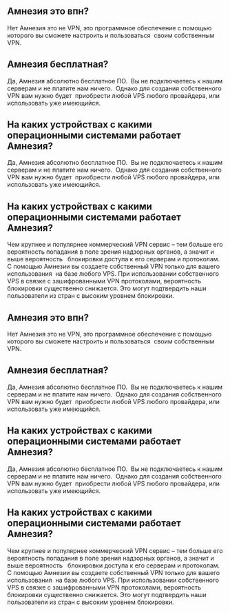 ## Амнезия это впн?

Нет Амнезия это не VPN, это программное обеспечение с помощью которого вы сможете настроить и пользоваться  своим собственным VPN.

## Амнезия бесплатная?

Да, Амнезия абсолютно бесплатное ПО.  Вы не подключаетесь к нашим серверам и не платите нам ничего.  Однако для создания собственного VPN вам нужно будет  приобрести любой VPS любого провайдера, или использовать уже имеющийся.

## На каких устройствах с какими операционными системами работает Амнезия?

Да, Амнезия абсолютно бесплатное ПО.  Вы не подключаетесь к нашим серверам и не платите нам ничего.  Однако для создания собственного VPN вам нужно будет  приобрести любой VPS любого провайдера, или использовать уже имеющийся.

## На каких устройствах с какими операционными системами работает Амнезия?

Чем крупнее и популярнее коммерческий VPN сервис – тем больше его вероятность попадания в поле зрения надзорных органов, а значит и выше вероятность   блокировки доступа к его серверам и протоколам. С помощью Амнезии вы создаете собственный VPN только для вашего использования  на базе любого VPS. При использовании собственного VPS в связке с зашифрованными VPN протоколами, вероятность блокировки существенно снижается. Это могут подтвердить наши  пользователи из стран с высоким уровнем блокировки.

## Амнезия это впн?

Нет Амнезия это не VPN, это программное обеспечение с помощью которого вы сможете настроить и пользоваться  своим собственным VPN.

## Амнезия бесплатная?

Да, Амнезия абсолютно бесплатное ПО.  Вы не подключаетесь к нашим серверам и не платите нам ничего.  Однако для создания собственного VPN вам нужно будет  приобрести любой VPS любого провайдера, или использовать уже имеющийся.

## На каких устройствах с какими операционными системами работает Амнезия?

Да, Амнезия абсолютно бесплатное ПО.  Вы не подключаетесь к нашим серверам и не платите нам ничего.  Однако для создания собственного VPN вам нужно будет  приобрести любой VPS любого провайдера, или использовать уже имеющийся.

## На каких устройствах с какими операционными системами работает Амнезия?

Чем крупнее и популярнее коммерческий VPN сервис – тем больше его вероятность попадания в поле зрения надзорных органов, а значит и выше вероятность   блокировки доступа к его серверам и протоколам. С помощью Амнезии вы создаете собственный VPN только для вашего использования  на базе любого VPS. При использовании собственного VPS в связке с зашифрованными VPN протоколами, вероятность блокировки существенно снижается. Это могут подтвердить наши  пользователи из стран с высоким уровнем блокировки.
